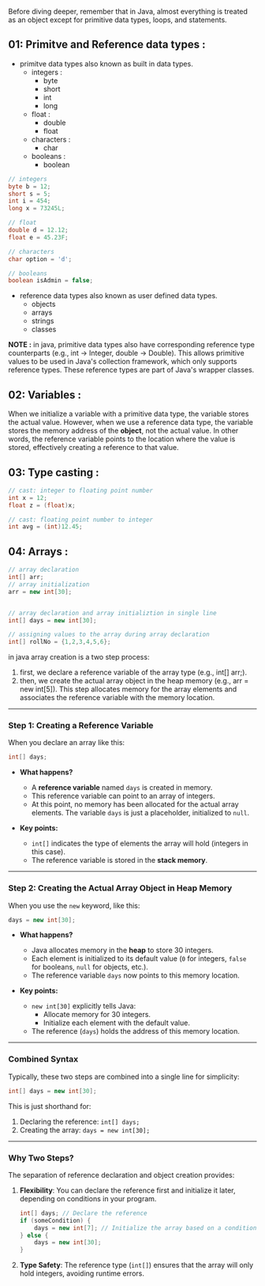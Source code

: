 Before diving deeper, remember that in Java, almost everything is treated as an object except for primitive data types, loops, and statements.

## 01: Primitve and Reference data types : 
- primitve data types also known as built in data types.
    - integers : 
        - byte
        - short
        - int
        - long
    - float : 
        - double
        - float
    - characters : 
        - char
    - booleans : 
        - boolean
```java
// integers
byte b = 12;
short s = 5;
int i = 454;
long x = 73245L;

// float
double d = 12.12;
float e = 45.23F;

// characters
char option = 'd';

// booleans
boolean isAdmin = false;
```
- reference data types also known as user defined data types.
    - objects
    - arrays
    - strings
    - classes

**NOTE :** in java, primitive data types also have corresponding reference type counterparts (e.g., int → Integer, double → Double). This allows primitive values to be used in Java's collection framework, which only supports reference types. These reference types are part of Java's wrapper classes.

## 02: Variables : 

When we initialize a variable with a primitive data type, the variable stores the actual value. However, when we use a reference data type, the variable stores the memory address of the **object**, not the actual value. In other words, the reference variable points to the location where the value is stored, effectively creating a reference to that value. 

## 03: Type casting : 

```java
// cast: integer to floating point number
int x = 12;
float z = (float)x;

// cast: floating point number to integer
int avg = (int)12.45;
```

## 04: Arrays :

```java
// array declaration
int[] arr;
// array initialization
arr = new int[30];


// array declaration and array initializtion in single line
int[] days = new int[30];

// assigning values to the array during array declaration
int[] rollNo = {1,2,3,4,5,6};
```

in java array creation is a two step process:
1. first, we declare a reference variable of the array type (e.g., int[] arr;).
2. then, we create the actual array object in the heap memory (e.g., arr = new int[5]). This step allocates memory for the array elements and associates the reference variable with the memory location.


---

### **Step 1: Creating a Reference Variable**
When you declare an array like this:

```java
int[] days;
```

- **What happens?**
  - A **reference variable** named `days` is created in memory.
  - This reference variable can point to an array of integers.
  - At this point, no memory has been allocated for the actual array elements. The variable `days` is just a placeholder, initialized to `null`.

- **Key points:**
  - `int[]` indicates the type of elements the array will hold (integers in this case).
  - The reference variable is stored in the **stack memory**.

---

### **Step 2: Creating the Actual Array Object in Heap Memory**
When you use the `new` keyword, like this:

```java
days = new int[30];
```

- **What happens?**
  - Java allocates memory in the **heap** to store 30 integers.
  - Each element is initialized to its default value (`0` for integers, `false` for booleans, `null` for objects, etc.).
  - The reference variable `days` now points to this memory location.

- **Key points:**
  - `new int[30]` explicitly tells Java:
    - Allocate memory for 30 integers.
    - Initialize each element with the default value.
  - The reference (`days`) holds the address of this memory location.

---

### Combined Syntax
Typically, these two steps are combined into a single line for simplicity:

```java
int[] days = new int[30];
```

This is just shorthand for:
1. Declaring the reference: `int[] days;`
2. Creating the array: `days = new int[30];`

---

### Why Two Steps?
The separation of reference declaration and object creation provides:
1. **Flexibility**: You can declare the reference first and initialize it later, depending on conditions in your program.
   ```java
   int[] days; // Declare the reference
   if (someCondition) {
       days = new int[7]; // Initialize the array based on a condition
   } else {
       days = new int[30];
   }
   ```
2. **Type Safety**: The reference type (`int[]`) ensures that the array will only hold integers, avoiding runtime errors.
